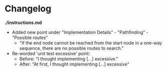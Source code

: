 # Changelog

**./instructions.md**
* Added new point under "Implementation Details" - "Pathfinding" - "Possible routes"
	* "If the end node cannot be reached from the start node in a one-way sequence, there are no possible routes to search."
* Re-worded 'unit test excessive' point:
	* Before: "I thought implementing [...] excessive."
	* After: "At first, I thought implementing [...] excessive"